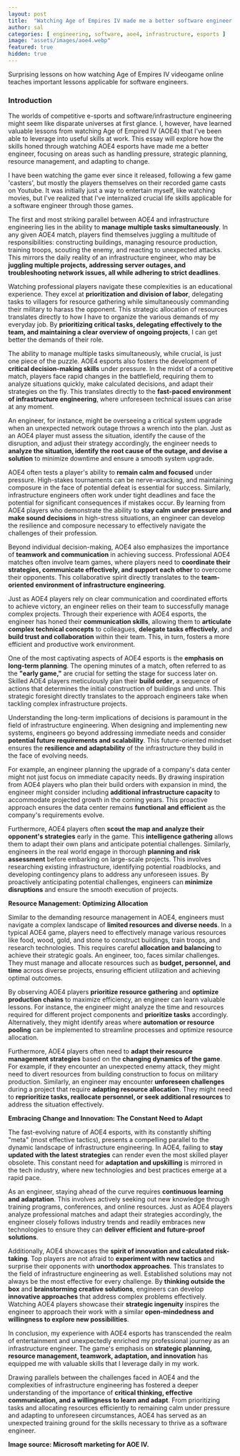 ```yaml
---
layout: post
title:  "Watching Age of Empires IV made me a better software engineer. Here's how."
author: sal
categories: [ engineering, software, aoe4, infrastructure, esports ]
image: "assets/images/aoe4.webp"
featured: true
hidden: true
---
```

Surprising lessons on how watching Age of Empires IV videogame online teaches important lessons applicable for software engineers.

### Introduction 

The worlds of competitive e-sports and software/infrastructure engineering might seem like disparate universes at first glance. I, however, have learned valuable lessons from watching Age of Empired IV (AOE4) that I've been able to leverage into useful skills at work. This essay will explore how the skills honed through watching AOE4 esports have made me a better engineer, focusing on areas such as handling pressure, strategic planning, resource management, and adapting to change.

I have been watching the game ever since it released, following a few game 'casters', but mostly the players themselves on their recorded game casts on Youtube. It was initially just a way to entertain myself, like watching movies, but I've realized that I've internalized crucial life skills applicable for a software engineer through those games.

The first and most striking parallel between AOE4 and infrastructure engineering lies in the ability to **manage multiple tasks simultaneously**. In any given AOE4 match, players find themselves juggling a multitude of responsibilities: constructing buildings, managing resource production, training troops, scouting the enemy, and reacting to unexpected attacks. This mirrors the daily reality of an infrastructure engineer, who may be **juggling multiple projects, addressing server outages, and troubleshooting network issues, all while adhering to strict deadlines**.

Watching professional players navigate these complexities is an educational experience. They excel at **prioritization and division of labor**, delegating tasks to villagers for resource gathering while simultaneously commanding their military to harass the opponent. This strategic allocation of resources translates directly to how I have to organize the various demands of my everyday job. By **prioritizing critical tasks, delegating effectively to the team, and maintaining a clear overview of ongoing projects**, I can get better the demands of their role.

The ability to manage multiple tasks simultaneously, while crucial, is just one piece of the puzzle. AOE4 esports also fosters the development of **critical decision-making skills** under pressure. In the midst of a competitive match, players face rapid changes in the battlefield, requiring them to analyze situations quickly, make calculated decisions, and adapt their strategies on the fly. This translates directly to the **fast-paced environment of infrastructure engineering**, where unforeseen technical issues can arise at any moment.

An engineer, for instance, might be overseeing a critical system upgrade when an unexpected network outage throws a wrench into the plan. Just as an AOE4 player must assess the situation, identify the cause of the disruption, and adjust their strategy accordingly, the engineer needs to **analyze the situation, identify the root cause of the outage, and devise a solution** to minimize downtime and ensure a smooth system upgrade. 

AOE4 often tests a player's ability to **remain calm and focused** under pressure. High-stakes tournaments can be nerve-wracking, and maintaining composure in the face of potential defeat is essential for success. Similarly, infrastructure engineers often work under tight deadlines and face the potential for significant consequences if mistakes occur. By learning from AOE4 players who demonstrate the ability to **stay calm under pressure and make sound decisions** in high-stress situations, an engineer can develop the resilience and composure necessary to effectively navigate the challenges of their profession.

Beyond individual decision-making, AOE4 also emphasizes the importance of **teamwork and communication** in achieving success. Professional AOE4 matches often involve team games, where players need to **coordinate their strategies, communicate effectively, and support each other** to overcome their opponents. This collaborative spirit directly translates to the **team-oriented environment of infrastructure engineering**. 

Just as AOE4 players rely on clear communication and coordinated efforts to achieve victory, an engineer relies on their team to successfully manage complex projects. Through their experience with AOE4 esports, the engineer has honed their **communication skills**, allowing them to **articulate complex technical concepts** to colleagues, **delegate tasks effectively**, and **build trust and collaboration** within their team. This, in turn, fosters a more efficient and productive work environment.

One of the most captivating aspects of AOE4 esports is the **emphasis on long-term planning**. The opening minutes of a match, often referred to as the **"early game,"** are crucial for setting the stage for success later on. Skilled AOE4 players meticulously plan their **build order**, a sequence of actions that determines the initial construction of buildings and units. This strategic foresight directly translates to the approach engineers take when tackling complex infrastructure projects.

Understanding the long-term implications of decisions is paramount in the field of infrastructure engineering. When designing and implementing new systems, engineers go beyond addressing immediate needs and consider **potential future requirements and scalability**. This future-oriented mindset ensures the **resilience and adaptability** of the infrastructure they build in the face of evolving needs.

For example, an engineer planning the upgrade of a company's data center might not just focus on immediate capacity needs. By drawing inspiration from AOE4 players who plan their build orders with expansion in mind, the engineer might consider including **additional infrastructure capacity** to accommodate projected growth in the coming years. This proactive approach ensures the data center remains **functional and efficient** as the company's requirements evolve.

Furthermore, AOE4 players often **scout the map and analyze their opponent's strategies** early in the game. This **intelligence gathering** allows them to adapt their own plans and anticipate potential challenges. Similarly, engineers in the real world engage in thorough **planning and risk assessment** before embarking on large-scale projects. This involves researching existing infrastructure, identifying potential roadblocks, and developing contingency plans to address any unforeseen issues. By proactively anticipating potential challenges, engineers can **minimize disruptions** and ensure the smooth execution of projects.

**Resource Management: Optimizing Allocation**

Similar to the demanding resource management in AOE4, engineers must navigate a complex landscape of **limited resources and diverse needs**. In a typical AOE4 game, players need to effectively manage various resources like food, wood, gold, and stone to construct buildings, train troops, and research technologies. This requires careful **allocation and balancing** to achieve their strategic goals. An engineer, too, faces similar challenges. They must manage and allocate resources such as **budget, personnel, and time** across diverse projects, ensuring efficient utilization and achieving optimal outcomes.

By observing AOE4 players **prioritize resource gathering** and **optimize production chains** to maximize efficiency, an engineer can learn valuable lessons. For instance, the engineer might analyze the time and resources required for different project components and **prioritize tasks** accordingly. Alternatively, they might identify areas where **automation or resource pooling** can be implemented to streamline processes and optimize resource allocation.

Furthermore, AOE4 players often need to **adapt their resource management strategies** based on the **changing dynamics of the game**. For example, if they encounter an unexpected enemy attack, they might need to divert resources from building construction to focus on military production. Similarly, an engineer may encounter **unforeseen challenges** during a project that require **adapting resource allocation**. They might need to **reprioritize tasks, reallocate personnel, or seek additional resources** to address the situation effectively.

**Embracing Change and Innovation: The Constant Need to Adapt**

The fast-evolving nature of AOE4 esports, with its constantly shifting "meta" (most effective tactics), presents a compelling parallel to the dynamic landscape of infrastructure engineering. In AOE4, failing to **stay updated with the latest strategies** can render even the most skilled player obsolete. This constant need for **adaptation and upskilling** is mirrored in the tech industry, where new technologies and best practices emerge at a rapid pace.

As an engineer, staying ahead of the curve requires **continuous learning and adaptation**. This involves actively seeking out new knowledge through training programs, conferences, and online resources. Just as AOE4 players analyze professional matches and adapt their strategies accordingly, the engineer closely follows industry trends and readily embraces new technologies to ensure they can **deliver efficient and future-proof solutions**.

Additionally, AOE4 showcases the **spirit of innovation and calculated risk-taking**. Top players are not afraid to **experiment with new tactics** and surprise their opponents with **unorthodox approaches**. This translates to the field of infrastructure engineering as well. Established solutions may not always be the most effective for every challenge. By **thinking outside the box** and **brainstorming creative solutions**, engineers can develop **innovative approaches** that address complex problems effectively. Watching AOE4 players showcase their **strategic ingenuity** inspires the engineer to approach their work with a similar **open-mindedness and willingness to explore new possibilities**.

In conclusion, my experience with AOE4 esports has transcended the realm of entertainment and unexpectedly enriched my professional journey as an infrastructure engineer. The game's emphasis on **strategic planning, resource management, teamwork, adaptation, and innovation** has equipped me with valuable skills that I leverage daily in my work.

Drawing parallels between the challenges faced in AOE4 and the complexities of infrastructure engineering has fostered a deeper understanding of the importance of **critical thinking, effective communication, and a willingness to learn and adapt**. From prioritizing tasks and allocating resources efficiently to remaining calm under pressure and adapting to unforeseen circumstances, AOE4 has served as an unexpected training ground for the skills necessary to thrive as a software engineer.

__Image source: Microsoft marketing for AOE IV.__
